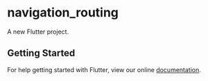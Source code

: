 # navigation_routing

A new Flutter project.

## Getting Started

For help getting started with Flutter, view our online
[documentation](https://flutter.io/).
